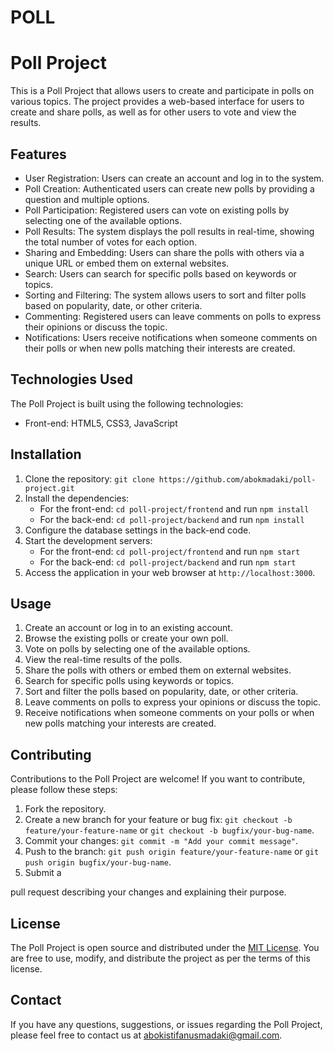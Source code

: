 # POLL
# Poll Project

This is a Poll Project that allows users to create and participate in polls on various topics. The project provides a web-based interface for users to create and share polls, as well as for other users to vote and view the results.

## Features

- User Registration: Users can create an account and log in to the system.
- Poll Creation: Authenticated users can create new polls by providing a question and multiple options.
- Poll Participation: Registered users can vote on existing polls by selecting one of the available options.
- Poll Results: The system displays the poll results in real-time, showing the total number of votes for each option.
- Sharing and Embedding: Users can share the polls with others via a unique URL or embed them on external websites.
- Search: Users can search for specific polls based on keywords or topics.
- Sorting and Filtering: The system allows users to sort and filter polls based on popularity, date, or other criteria.
- Commenting: Registered users can leave comments on polls to express their opinions or discuss the topic.
- Notifications: Users receive notifications when someone comments on their polls or when new polls matching their interests are created.

## Technologies Used

The Poll Project is built using the following technologies:

- Front-end: HTML5, CSS3, JavaScript

## Installation

1. Clone the repository: `git clone https://github.com/abokmadaki/poll-project.git`
2. Install the dependencies:
   - For the front-end: `cd poll-project/frontend` and run `npm install`
   - For the back-end: `cd poll-project/backend` and run `npm install`
3. Configure the database settings in the back-end code.
4. Start the development servers:
   - For the front-end: `cd poll-project/frontend` and run `npm start`
   - For the back-end: `cd poll-project/backend` and run `npm start`
5. Access the application in your web browser at `http://localhost:3000`.

## Usage

1. Create an account or log in to an existing account.
2. Browse the existing polls or create your own poll.
3. Vote on polls by selecting one of the available options.
4. View the real-time results of the polls.
5. Share the polls with others or embed them on external websites.
6. Search for specific polls using keywords or topics.
7. Sort and filter the polls based on popularity, date, or other criteria.
8. Leave comments on polls to express your opinions or discuss the topic.
9. Receive notifications when someone comments on your polls or when new polls matching your interests are created.

## Contributing

Contributions to the Poll Project are welcome! If you want to contribute, please follow these steps:

1. Fork the repository.
2. Create a new branch for your feature or bug fix: `git checkout -b feature/your-feature-name` or `git checkout -b bugfix/your-bug-name`.
3. Commit your changes: `git commit -m "Add your commit message"`.
4. Push to the branch: `git push origin feature/your-feature-name` or `git push origin bugfix/your-bug-name`.
5. Submit a

pull request describing your changes and explaining their purpose.

## License

The Poll Project is open source and distributed under the [MIT License](https://opensource.org/licenses/MIT). You are free to use, modify, and distribute the project as per the terms of this license.

## Contact

If you have any questions, suggestions, or issues regarding the Poll Project, please feel free to contact us at [abokistifanusmadaki@gmail.com](abokistifanusmadaki@gmail.com).
